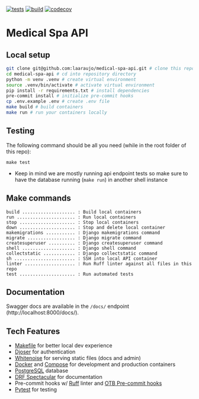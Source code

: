[![tests](https://github.com/laaraujo/medical-spa-api/actions/workflows/tests.yml/badge.svg?branch=main)](https://github.com/laaraujo/medical-spa-api/actions/workflows/tests.yml)
[![build](https://github.com/laaraujo/medical-spa-api/actions/workflows/build.yml/badge.svg?branch=main)](https://github.com/laaraujo/medical-spa-api/actions/workflows/build.yml)
[![codecov](https://codecov.io/gh/laaraujo/medical-spa-api/graph/badge.svg?token=aRjRfsGQeg)](https://codecov.io/gh/laaraujo/medical-spa-api)

# Medical Spa API

## Local setup

```sh
git clone git@github.com:laaraujo/medical-spa-api.git # clone this repo
cd medical-spa-api # cd into repository directory
python -m venv .venv # create virtual environment
source .venv/bin/activate # activate virtual environment
pip install -r requirements.txt # install dependencies
pre-commit install # initialize pre-commit hooks
cp .env.example .env # create .env file
make build # build containers
make run # run your containers locally
```

## Testing

The following command should be all you need (while in the root folder of this repo):

```
make test
```

- Keep in mind we are mostly running api endpoint tests so make sure to have the database running (`make run`) in another shell instance

## Make commands

```
build .................... : Build local containers
run ...................... : Run local containers
stop ..................... : Stop local containers
down ..................... : Stop and delete local container
makemigrations ........... : Django makemigrations command
migrate .................. : Django migrate command
createsuperuser .......... : Django createsuperuser command
shell .................... : Django shell command
collectstatic ............ : Django collectstatic command
sh ....................... : SSH into local API container
linter ................... : Run Ruff linter against all files in this repo
test ..................... : Run automated tests
```

## Documentation

Swagger docs are available in the `/docs/` endpoint (http://localhost:8000/docs/).

## Tech Features

- [Makefile](./Makefile) for better local dev experience
- [Djoser](https://djoser.readthedocs.io/) for authentication
- [Whitenoise](https://whitenoise.readthedocs.io/) for serving static files (docs and admin)
- [Docker](https://www.docker.com/) and [Compose](https://docs.docker.com/compose/) for development and production containers
- [PostgreSQL](https://www.postgresql.org/) database
- [DRF Spectacular](https://drf-spectacular.readthedocs.io/) for documentation
- Pre-commit hooks w/ [Ruff](https://docs.astral.sh/ruff/) linter and [OTB Pre-commit hooks](https://github.com/pre-commit/pre-commit-hooks)
- [Pytest](https://docs.pytest.org/) for testing
